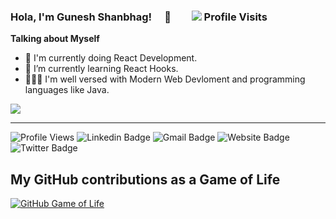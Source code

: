 <div><h3>Hola, I'm Gunesh Shanbhag!  👋  <img src="https://profile-counter.glitch.me/gshanbhag525/count.svg"/> Profile Visits</h3>
</div>

**Talking about Myself**

- 🔭  I'm currently doing React Development.
- 🌱  I’m currently learning React Hooks.
- 🧙🏻‍♂️  I'm well versed with Modern Web Devloment and programming languages like Java.

<img src="https://github-readme-stats.vercel.app/api?username=gshanbhag525&&show_icons=true&title_color=ffffff&icon_color=bb2acf&text_color=daf7dc&bg_color=191919">
<hr/>

![Profile Views](https://komarev.com/ghpvc/?username=gshanbhag525&color=brightgreen)
![Linkedin Badge](https://img.shields.io/badge/-gshanbhag525-blue?style=flat&logo=Linkedin&logoColor=white&link=https://www.linkedin.com/in/gunesh-shanbhag525/)
![Gmail Badge](https://img.shields.io/badge/-gshanbhag525-c14438?style=flat&logo=Gmail&logoColor=white&link=mailto:gshanbhag525@gmail.com)
![Website Badge](https://img.shields.io/badge/-gshan.me-47CCCC?style=flat&logo=Google-Chrome&logoColor=white&link=https://gshan.me)
![Twitter Badge](https://img.shields.io/badge/-@gunesh_shanbhag-1ca0f1?style=flat&labelColor=1ca0f1&logo=twitter&logoColor=white&link=https://twitter.com/gunesh_shanbhag)

## My GitHub contributions as a Game of Life

[![GitHub Game of Life](https://github4life.herokuapp.com/gshanbhag525.gif?z=6)](https://github4life.herokuapp.com/gshanbhag525)

